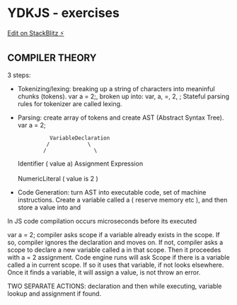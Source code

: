 # YDKJS - exercises

[Edit on StackBlitz ⚡️](https://stackblitz.com/edit/js-7d8cju)

## COMPILER THEORY
3 steps:

- Tokenizing/lexing: breaking up a string of characters into  meaninful chunks (tokens). var a = 2;, broken up into: var, a, =, 2, ;
Stateful parsing rules for tokenizer are called lexing.

- Parsing: create array of tokens and create AST (Abstract Syntax Tree). var a = 2;

                VariableDeclaration
               /            \
              /               \
  Identifier ( value a)     Assignment Expression
                                \
                                  \
                                  NumericLiteral ( value is 2 )

- Code Generation: turn AST into executable code, set of machine instructions. Create a variable called a ( reserve memory etc ), and then store a value into and

In JS code compilation occurs microseconds before its executed

var a = 2;
compiler asks scope if a variable already exists in the scope. If so, compiler ignores the declaration and moves on. If not, compiler asks a scope to declare a new variable called a in that scope.
Then it proceedes with a = 2 assignment. Code engine runs will ask Scope if there is a variable called a in current scope. If so it uses that variable, if not looks elsewhere. Once it finds a variable, it will assign a value, is not throw an error.

TWO SEPARATE ACTIONS: declaration and then while executing, variable lookup and assignment if found.